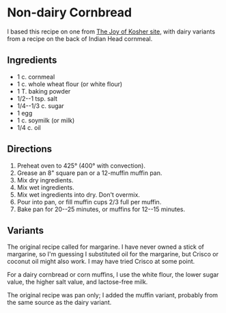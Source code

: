 # Non-dairy Cornbread

I based this recipe on one from [The Joy of Kosher site](http://www.joyofkosher.com/recipes/non-dairy-cornbread/), with dairy variants from a recipe on the back of Indian Head cornmeal.

## Ingredients

* 1 c. cornmeal
* 1 c. whole wheat flour (or white flour)
* 1 T. baking powder
* 1/2--1 tsp. salt
* 1/4--1/3 c. sugar
* 1 egg
* 1 c. soymilk (or milk)
* 1/4 c. oil 

## Directions

1. Preheat oven to 425° (400° with convection).
2. Grease an 8" square pan or a 12-muffin muffin pan. 
2. Mix dry ingredients.
3. Mix wet ingredients.
3. Mix wet ingredients into dry.  Don't overmix.
4. Pour into pan, or fill muffin cups 2/3 full per muffin.
5. Bake pan for 20--25 minutes, or muffins for 12--15 minutes.

## Variants

The original recipe called for margarine.  I have never owned a stick of margarine, so I'm guessing I substituted oil for the margarine, but Crisco or coconut oil might also work.  I may have tried Crisco at some point.

For a dairy cornbread or corn muffins, I use the white flour, the lower sugar value, the higher salt value, and lactose-free milk.

The original recipe was pan only; I added the muffin variant, probably from the same source as the dairy variant.
